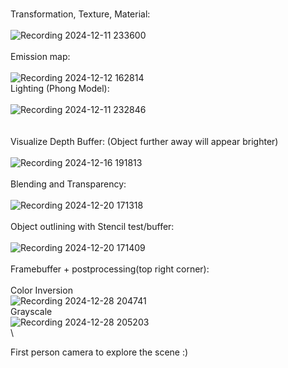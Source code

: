 \
Transformation, Texture, Material:\
\
![Recording 2024-12-11 233600](https://github.com/user-attachments/assets/8453d257-30d4-4c4e-b57d-bcea12a4d7f0)
\
\
Emission map:\
\
![Recording 2024-12-12 162814](https://github.com/user-attachments/assets/9a8c84ed-6596-408c-b53c-e6496a0dc02e)
\
Lighting (Phong Model): \
\
![Recording 2024-12-11 232846](https://github.com/user-attachments/assets/dcc53d3a-503a-4de6-a3f5-d9fc626145f2)
\
\
\
Visualize Depth Buffer: (Object further away will appear brighter)\
\
![Recording 2024-12-16 191813](https://github.com/user-attachments/assets/6d4b4ee1-ebd8-4c75-a848-bb07268ee0e9)
\
\
Blending and Transparency:\
\
![Recording 2024-12-20 171318](https://github.com/user-attachments/assets/3ad6a75e-b348-4b83-b11e-27330c4b05ac)
\
\
Object outlining with Stencil test/buffer:\
\
![Recording 2024-12-20 171409](https://github.com/user-attachments/assets/e50aafab-58b2-4427-b341-154363f83f3e)
\
\
Framebuffer + postprocessing(top right corner): \
\
Color Inversion
\
![Recording 2024-12-28 204741](https://github.com/user-attachments/assets/3a6a3da8-0139-4008-870c-96a6cf74720b)
\
Grayscale
\
![Recording 2024-12-28 205203](https://github.com/user-attachments/assets/9779cb66-8e7f-4308-aa26-1d6f74f4ad07)
\
\

First person camera to explore the scene :)
